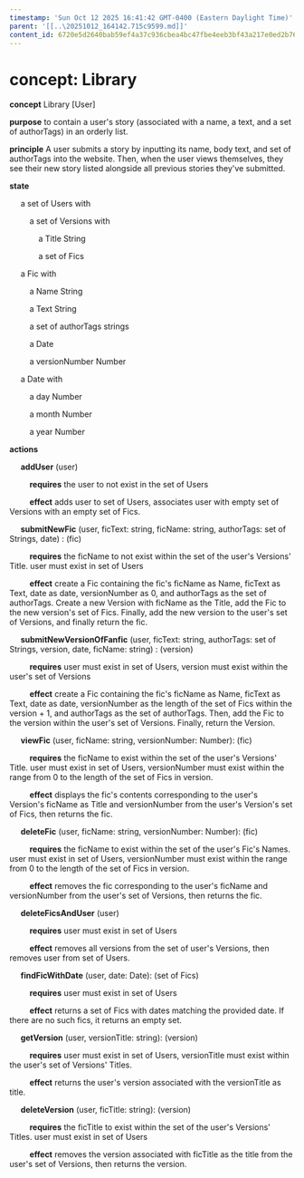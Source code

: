 ```yaml
---
timestamp: 'Sun Oct 12 2025 16:41:42 GMT-0400 (Eastern Daylight Time)'
parent: '[[..\20251012_164142.715c9599.md]]'
content_id: 6720e5d2640bab59ef4a37c936cbea4bc47fbe4eeb3bf43a217e0ed2b76fa9ab
---
```


# concept: Library

**concept** Library \[User]

**purpose** to contain a user's story (associated with a name, a text, and a set of authorTags) in an orderly list.

**principle** A user submits a story by inputting its name, body text, and set of authorTags into the website. Then, when the user views themselves, they see their new story listed alongside all previous stories they've submitted.

**state**

     a set of Users with

         a set of Versions with

             a Title String

             a set of Fics

     a Fic with

         a Name String

         a Text String

         a set of authorTags strings

         a Date

         a versionNumber Number

     a Date with

         a day Number

         a month Number

         a year Number

**actions**

     **addUser** (user)

         **requires** the user to not exist in the set of Users

         **effect** adds user to set of Users, associates user with empty set of Versions with an empty set of Fics.

     **submitNewFic** (user, ficText: string, ficName: string, authorTags: set of Strings, date) : (fic)

         **requires** the ficName to not exist within the set of the user's Versions' Title. user must exist in set of Users

         **effect** create a Fic containing the fic's ficName as Name, ficText as Text, date as date, versionNumber as 0, and authorTags as the set of authorTags. Create a new Version with ficName as the Title, add the Fic to the new version's set of Fics. Finally, add the new version to the user's set of Versions, and finally return the fic.

     **submitNewVersionOfFanfic** (user, ficText: string, authorTags: set of Strings, version, date, ficName: string) : (version)

         **requires** user must exist in set of Users, version must exist within the user's set of Versions

         **effect** create a Fic containing the fic's ficName as Name, ficText as Text, date as date, versionNumber as the length of the set of Fics within the version + 1, and authorTags as the set of authorTags. Then, add the Fic to the version within the user's set of Versions. Finally, return the Version.

     **viewFic** (user, ficName: string, versionNumber: Number): (fic)

         **requires** the ficName to exist within the set of the user's Versions' Title. user must exist in set of Users, versionNumber must exist within the range from 0 to the length of the set of Fics in version.

         **effect** displays the fic's contents corresponding to the user's Version's ficName as Title and versionNumber from the user's Version's set of Fics, then returns the fic.

     **deleteFic** (user, ficName: string, versionNumber: Number): (fic)

         **requires** the ficName to exist within the set of the user's Fic's Names. user must exist in set of Users, versionNumber must exist within the range from 0 to the length of the set of Fics in version.

         **effect** removes the fic corresponding to the user's ficName and versionNumber from the user's set of Versions, then returns the fic.

     **deleteFicsAndUser** (user)

         **requires** user must exist in set of Users

         **effect** removes all versions from the set of user's Versions, then removes user from set of Users.

     **findFicWithDate** (user, date: Date): (set of Fics)

         **requires** user must exist in set of Users

         **effect** returns a set of Fics with dates matching the provided date. If there are no such fics, it returns an empty set.

     **getVersion** (user, versionTitle: string): (version)

         **requires** user must exist in set of Users, versionTitle must exist within the user's set of Versions' Titles.

         **effect** returns the user's version associated with the versionTitle as title.

     **deleteVersion** (user, ficTitle: string): (version)

         **requires** the ficTitle to exist within the set of the user's Versions' Titles. user must exist in set of Users

         **effect** removes the version associated with ficTitle as the title from the user's set of Versions, then returns the version.
